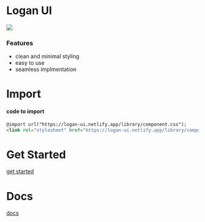 

# Logan UI

![](https://lh3.googleusercontent.com/proxy/yrJ3n2BfzzsJ7WYukfpKPAZVd2DCXXDoYX64UE0pGU14xSkKC4Q4n6wnDjxc-RuyJFVhlpamgmQKBxY0EhOKZrdPVh7t0JxJrAIN-_qXaYHKe0ugyi3qjms)


### Features

- clean and minimal styling
- easy to use
- seamless implmentation



Import
=============


#### code to import

```html
@import url("https://logan-ui.netlify.app/library/component.css");
<link rel="stylesheet" href="https://logan-ui.netlify.app/library/component.css">

```

# Get Started

[get started](https://logan-ui.netlify.app/ )

# Docs

[docs](https://logan-ui.netlify.app/docs.html)
